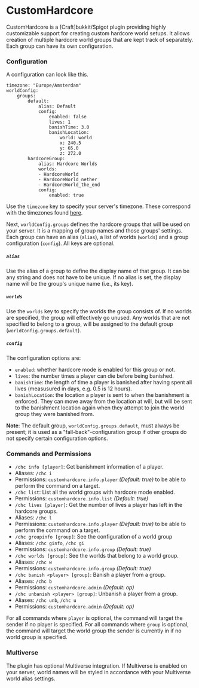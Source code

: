 # CustomHardcore
CustomHardcore is a [Craft]bukkit/Spigot plugin providing highly customizable support for creating custom hardcore world setups. It allows creation of multiple hardcore world groups that are kept track of separately. Each group can have its own configuration.

### Configuration
A configuration can look like this.
```
timezone: "Europe/Amsterdam"
worldConfig:
    groups:
        default:
            alias: Default
            config:
                enabled: false
                lives: 1
                banishTime: 3.0
                banishLocation:
                    world: world
                    x: 240.5
                    y: 65.0
                    z: 272.0
        hardcoreGroup:
            alias: Hardcore Worlds
            worlds:
            - HardcoreWorld
            - HardcoreWorld_nether
            - HardcoreWorld_the_end
            config:
                enabled: true
```

Use the `timezone` key to specify your server's timezone. These correspond with the timezones found [here](http://en.wikipedia.org/wiki/List_of_tz_database_time_zones).

Next, `worldConfig.groups` defines the hardcore groups that will be used on your server. It is a mapping of group names and those groups' settings. Each group can have an alias (`alias`), a list of worlds (`worlds`) and a group configuration (`config`). All keys are optional.

##### `alias`
Use the alias of a group to define the display name of that group. It can be any string and does not have to be unique. If no alias is set, the display name will be the group's unique name (i.e., its key).

##### `worlds`
Use the `worlds` key to specify the worlds the group consists of. If no worlds are specified, the group will effectively go unused. Any worlds that are not specified to belong to a group, will be assigned to the default group (`worldConfig.groups.default`).

##### `config`
The configuration options are: 
- `enabled`: whether hardcore mode is enabled for this group or not.
- `lives`: the number times a player can die before being banished.
- `banishTime`: the length of time a player is banished after having spent all lives (measusured in days, e.g. 0.5 is 12 hours).
- `banishLocation`: the location a player is sent to when the banishment is enforced. They can move away from the location at will, but will be sent to the banishment location again when they attempt to join the world group they were banished from.

__Note__: The default group, `worldConfig.groups.default`, must always be present; it is used as a "fall-back"-configuration group if other groups do not specify certain configuration options.

### Commands and Permissions
- `/chc info [player]`: Get banishment information of a player.
 - Aliases: `/chc i`
 - Permissions: `customhardcore.info.player` _(Default: true)_ to be able to perform the command on a target.
- `/chc list`: List all the world groups with hardcore mode enabled.
 - Permissions: `customhardcore.info.list` _(Default: true)_
- `/chc lives [player]`: Get the number of lives a player has left in the hardcore groups.
 - Aliases: `/chc l`
 - Permissions: `customhardcore.info.player` _(Default: true)_ to be able to perform the command on a target.
- `/chc groupinfo [group]`: See the configuration of a world group
 - Aliases: `/chc ginfo`, `/chc gi`
 - Permissions: `customhardcore.info.group` _(Default: true)_
- `/chc worlds [group]`: See the worlds that belong to a world group.
 - Aliases: `/chc w`
 - Permissions: `customhardcore.info.group` _(Default: true)_
- `/chc banish <player> [group]`: Banish a player from a group.
 - Aliases: `/chc b`
 - Permissions: `customhardcore.admin` _(Default: op)_
- `/chc unbanish <player> [group]`: Unbanish a player from a group.
 - Aliases: `/chc unb`, `/chc u`
 - Permissions: `customhardcore.admin` _(Default: op)_

For all commands where `player` is optional, the command will target the sender if no player is specified. For all commands where `group` is optional, the command will target the world group the sender is currently in if no world group is specified.

### Multiverse
The plugin has optional Multiverse integration. If Multiverse is enabled on your server, world names will be styled in accordance with your Multiverse world alias settings.
